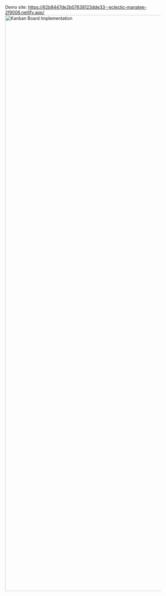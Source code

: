 Demo site:
https://62b8447de2b07638123dde33--eclectic-manatee-2f9006.netlify.app/
<img width="1862" alt="Kanban Board Implementation" src="https://github.com/user-attachments/assets/2ab2690a-2938-465d-970f-6378a770e1fd">
